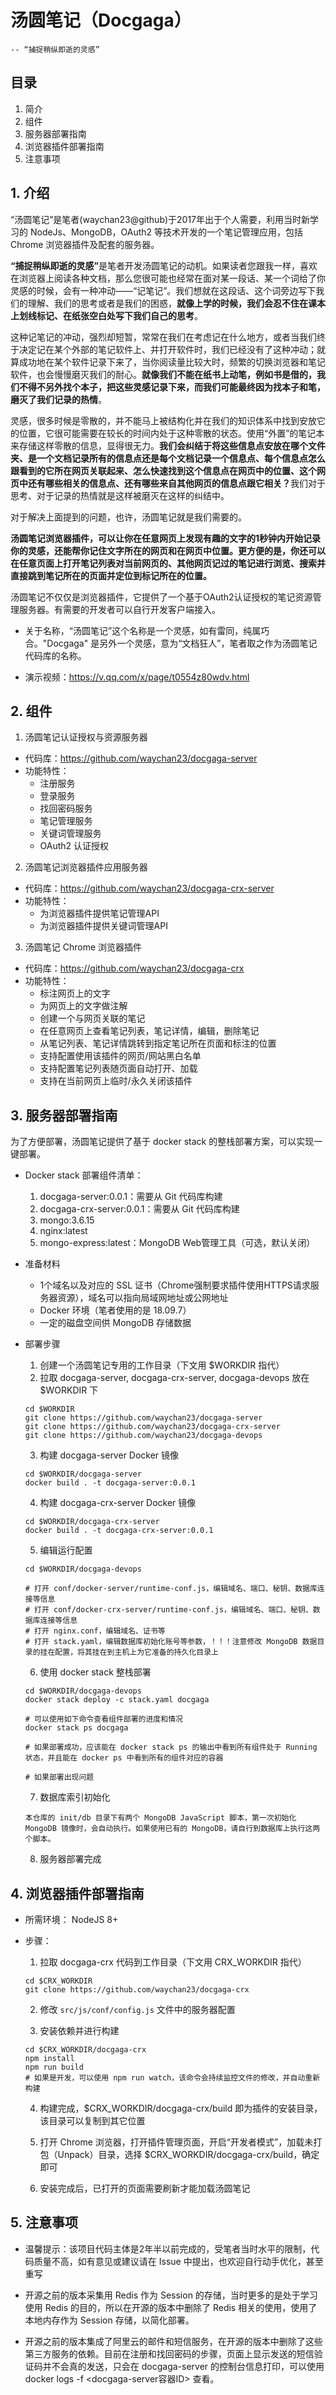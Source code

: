 # 汤圆笔记（Docgaga）

    -- “捕捉稍纵即逝的灵感”

## 目录
1. 简介
2. 组件
3. 服务器部署指南
4. 浏览器插件部署指南
5. 注意事项

## 1. 介绍

  “汤圆笔记”是笔者(waychan23@github)于2017年出于个人需要，利用当时新学习的 NodeJs、MongoDB，OAuth2 等技术开发的一个笔记管理应用，包括 Chrome 浏览器插件及配套的服务器。

  <b>“捕捉稍纵即逝的灵感”</b>是笔者开发汤圆笔记的动机。如果读者您跟我一样，喜欢在浏览器上阅读各种文档，那么您很可能也经常在面对某一段话、某一个词给了你灵感的时候，会有一种冲动——“记笔记”。我们想就在这段话、这个词旁边写下我们的理解、我们的思考或者是我们的困惑，<b>就像上学的时候，我们会忍不住在课本上划线标记、在纸张空白处写下我们自己的思考</b>。

  这种记笔记的冲动，强烈却短暂，常常在我们在考虑记在什么地方，或者当我们终于决定记在某个外部的笔记软件上、并打开软件时，我们已经没有了这种冲动；就算成功地在某个软件记录下来了，当你阅读量比较大时，频繁的切换浏览器和笔记软件，也会慢慢磨灭我们的耐心。<b>就像我们不能在纸书上动笔，例如书是借的，我们不得不另外找个本子，把这些灵感记录下来，而我们可能最终因为找本子和笔，磨灭了我们记录的热情</b>。

  灵感，很多时候是零散的，并不能马上被结构化并在我们的知识体系中找到安放它的位置，它很可能需要在较长的时间内处于这种零散的状态。使用“外置”的笔记本来存储这样零散的信息，显得很无力。<b>我们会纠结于将这些信息点安放在哪个文件夹、是一个文档记录所有的信息点还是每个文档记录一个信息点、每个信息点怎么跟看到的它所在网页关联起来、怎么快速找到这个信息点在网页中的位置、这个网页中还有哪些相关的信息点、还有哪些来自其他网页的信息点跟它相关？</b>我们对于思考、对于记录的热情就是这样被磨灭在这样的纠结中。

  对于解决上面提到的问题，也许，汤圆笔记就是我们需要的。

  <b>
  汤圆笔记浏览器插件，可以让你在任意网页上发现有趣的文字的1秒钟内开始记录你的灵感，还能帮你记住文字所在的网页和在网页中位置。更方便的是，你还可以在任意页面上打开笔记列表对当前网页的、其他网页记过的笔记进行浏览、搜索并直接跳到笔记所在的页面并定位到标记所在的位置。
  </b>

  汤圆笔记不仅仅是浏览器插件，它提供了一个基于OAuth2认证授权的笔记资源管理服务器。有需要的开发者可以自行开发客户端接入。

  * 关于名称，“汤圆笔记”这个名称是一个灵感，如有雷同，纯属巧合。"Docgaga" 是另外一个灵感，意为“文档狂人”，笔者取之作为汤圆笔记代码库的名称。

  * 演示视频：https://v.qq.com/x/page/t0554z80wdv.html

## 2. 组件

1. 汤圆笔记认证授权与资源服务器  
  - 代码库：https://github.com/waychan23/docgaga-server
  - 功能特性：
    * 注册服务
    * 登录服务
    * 找回密码服务
    * 笔记管理服务
    * 关键词管理服务
    * OAuth2 认证授权

2. 汤圆笔记浏览器插件应用服务器
  - 代码库：https://github.com/waychan23/docgaga-crx-server
  - 功能特性：
    * 为浏览器插件提供笔记管理API
    * 为浏览器插件提供关键词管理API

3. 汤圆笔记 Chrome 浏览器插件 
  - 代码库：https://github.com/waychan23/docgaga-crx
  - 功能特性：
    * 标注网页上的文字
    * 为网页上的文字做注解
    * 创建一个与网页关联的笔记
    * 在任意网页上查看笔记列表，笔记详情，编辑，删除笔记
    * 从笔记列表、笔记详情跳转到指定笔记所在页面和标注的位置
    * 支持配置使用该插件的网页/网站黑白名单
    * 支持配置笔记列表随页面自动打开、加载
    * 支持在当前网页上临时/永久关闭该插件

## 3. 服务器部署指南

为了方便部署，汤圆笔记提供了基于 docker stack 的整栈部署方案，可以实现一键部署。

* Docker stack 部署组件清单：
  1. docgaga-server:0.0.1：需要从 Git 代码库构建
  2. docgaga-crx-server:0.0.1：需要从 Git 代码库构建
  3. mongo:3.6.15
  4. nginx:latest
  5. mongo-express:latest：MongoDB Web管理工具（可选，默认关闭）

* 准备材料
  - 1个域名以及对应的 SSL 证书（Chrome强制要求插件使用HTTPS请求服务器资源），域名可以指向局域网地址或公网地址
  - Docker 环境（笔者使用的是 18.09.7）
  - 一定的磁盘空间供 MongoDB 存储数据


* 部署步骤
  1. 创建一个汤圆笔记专用的工作目录（下文用 $WORKDIR 指代）
  2. 拉取 docgaga-server, docgaga-crx-server, docgaga-devops 放在 $WORKDIR 下
  ```
  cd $WORKDIR
  git clone https://github.com/waychan23/docgaga-server
  git clone https://github.com/waychan23/docgaga-crx-server
  git clone https://github.com/waychan23/docgaga-devops
  ```

  3. 构建 docgaga-server Docker 镜像
  ```
  cd $WORKDIR/docgaga-server
  docker build . -t docgaga-server:0.0.1
  ```

  4. 构建 docgaga-crx-server Docker 镜像
  ```
  cd $WORKDIR/docgaga-crx-server
  docker build . -t docgaga-crx-server:0.0.1
  ```

  5. 编辑运行配置
  ```
  cd $WORKDIR/docgaga-devops

  # 打开 conf/docker-server/runtime-conf.js，编辑域名、端口、秘钥、数据库连接等信息
  # 打开 conf/docker-crx-server/runtime-conf.js，编辑域名、端口、秘钥、数据库连接等信息
  # 打开 nginx.conf，编辑域名、证书等
  # 打开 stack.yaml，编辑数据库初始化账号等参数，！！！注意修改 MongoDB 数据目录的挂在配置，将其挂在到主机上为它准备的持久化目录上
  ```

  6. 使用 docker stack 整栈部署
  ```
  cd $WORKDIR/docgaga-devops
  docker stack deploy -c stack.yaml docgaga

  # 可以使用如下命令查看组件部署的进度和情况
  docker stack ps docgaga

  # 如果部署成功，应该能在 docker stack ps 的输出中看到所有组件处于 Running 状态，并且能在 docker ps 中看到所有的组件对应的容器

  # 如果部署出现问题
  ```

  7. 数据库索引初始化
  ```
  本仓库的 init/db 目录下有两个 MongoDB JavaScript 脚本，第一次初始化 MongoDB 镜像时，会自动执行。如果使用已有的 MongoDB，请自行到数据库上执行这两个脚本。
  ```

  8. 服务器部署完成
  

## 4. 浏览器插件部署指南

  - 所需环境：
    NodeJS 8+
  
  - 步骤：
    1. 拉取 docgaga-crx 代码到工作目录（下文用 CRX_WORKDIR 指代）
    ```
    cd $CRX_WORKDIR
    git clone https://github.com/waychan23/docgaga-crx
    ```
    
    2. 修改 `src/js/conf/config.js` 文件中的服务器配置

    3. 安装依赖并进行构建
    ```
    cd $CRX_WORKDIR/docgaga-crx
    npm install
    npm run build
    # 如果是开发，可以使用 npm run watch，该命令会持续监控文件的修改，并自动重新构建
    ```

    4. 构建完成，$CRX_WORKDIR/docgaga-crx/build 即为插件的安装目录，该目录可以复制到其它位置

    5. 打开 Chrome 浏览器，打开插件管理页面，开启“开发者模式”，加载未打包（Unpack）目录，选择 $CRX_WORKDIR/docgaga-crx/build，确定即可

    6. 安装完成后，已打开的页面需要刷新才能加载汤圆笔记


## 5. 注意事项
  - 温馨提示：该项目代码主体是2年半以前完成的，受笔者当时水平的限制，代码质量不高，如有意见或建议请在 Issue 中提出，也欢迎自行动手优化，甚至重写

  - 开源之前的版本采集用 Redis 作为 Session 的存储，当时更多的是处于学习使用 Redis 的目的，所以在开源的版本中删除了 Redis 相关的使用，使用了本地内存作为 Session 存储，以简化部署。

  - 开源之前的版本集成了阿里云的邮件和短信服务，在开源的版本中删除了这些第三方服务的依赖。目前在注册和找回密码的步骤，页面上显示发送的短信验证码并不会真的发送，只会在 docgaga-server 的控制台信息打印，可以使用 docker logs -f <docgaga-server容器ID> 查看。
